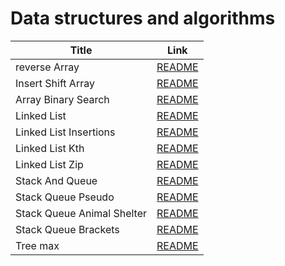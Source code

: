 # Data structures and algorithms

| Title                          | Link 
| -----------                    | -----------                                      |
|  reverse Array                 | [README](./array-reverse/README.md)              |
|  Insert Shift Array            | [README](./array-insert-shift/README.md)         |
|  Array Binary Search           | [README](./array-binary-search/README.md)        |
|  Linked List                   | [README](./linked_list/README.md)                |
|  Linked List Insertions        | [README](./linked_list_insertions/README.md)     |
|  Linked List Kth               | [README](./linked_list_kth/README.md)            |
|  Linked List Zip               | [README](./linked-list-zip/README.md)            |
|  Stack And Queue               | [README](./stack_and_queue/README.md)            |
|  Stack Queue Pseudo            | [README](./stack_queue_pseudo/README.md)         |
|  Stack Queue Animal Shelter    | [README](./stack_queue_animal_shelter/README.md) |
|  Stack Queue Brackets          | [README](./stack_queue_brackets/README.md)       |
|  Tree max                      | [README](./tree-max/README.md)                   |